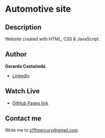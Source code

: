 # Automotive site

## Description

Website created with HTML, CSS & JavaScript.

## Author

**Gerardo Castañeda**

* <a href="https://www.linkedin.com/gerardo-isaac/" target="_blank">LinkedIn</a>

## Watch Live

- <a href="https://gerardoisaac.github.io/automotive-site/" target="_blank">GitHub Pages link</a>

## Contact me

Write me to zl1fmercury@gmail.com
